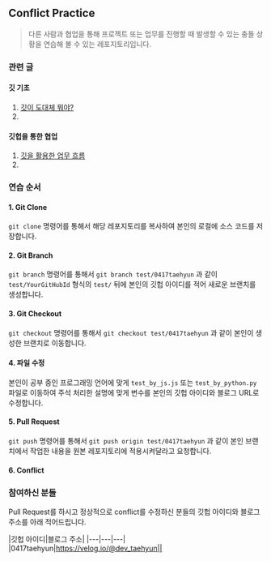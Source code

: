 ## Conflict Practice
> 다른 사람과 협업을 통해 프로젝트 또는 업무를 진행할 때 발생할 수 있는 충돌 상황을 연습해 볼 수 있는 레포지토리입니다.

### 관련 글
#### 깃 기초
1. [깃이 도대체 뭐야?]()
2. []()

#### 깃헙을 통한 협업
1. [깃을 활용한 업무 흐름]()
2. 


### 연습 순서
#### 1. Git Clone
`git clone` 명령어를 통해서 해당 레포지토리를 복사하여 본인의 로컬에 소스 코드를 저장합니다.

#### 2. Git Branch
`git branch` 명령어를 통해서 `git branch test/0417taehyun` 과 같이 `test/YourGitHubId` 형식의 `test/` 뒤에 본인의 깃헙 아이디를 적어 새로운 브랜치를 생성합니다.

#### 3. Git Checkout
`git checkout` 명령어를 통해서 `git checkout test/0417taehyun` 과 같이 본인이 생성한 브랜치로 이동합니다.

#### 4. 파일 수정
본인이 공부 중인 프로그래밍 언어에 맞게 `test_by_js.js` 또는 `test_by_python.py` 파일로 이동하여 주석 처리한 설명에 맞게 변수를 본인의 깃헙 아이디와 블로그 URL로 수정합니다.

#### 5. Pull Request
`git push` 명령어를 통해서 `git push origin test/0417taehyun` 과 같이 본인 브랜치에서 작업한 내용을 원본 레포지토리에 적용시켜달라고 요청합니다.

#### 6. Conflict



### 참여하신 분들
Pull Request를 하시고 정상적으로 conflict를 수정하신 분들의 깃헙 아이디와 블로그 주소를 아래 적어드립니다.

|깃헙 아이디|블로그 주소|
|---|---|---|
|0417taehyun|https://velog.io/@dev_taehyun||